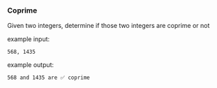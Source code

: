 ### Coprime

Given two integers, determine if those two integers are coprime or not

example input:

```
568, 1435
```

example output:

```
568 and 1435 are ✅ coprime
```
